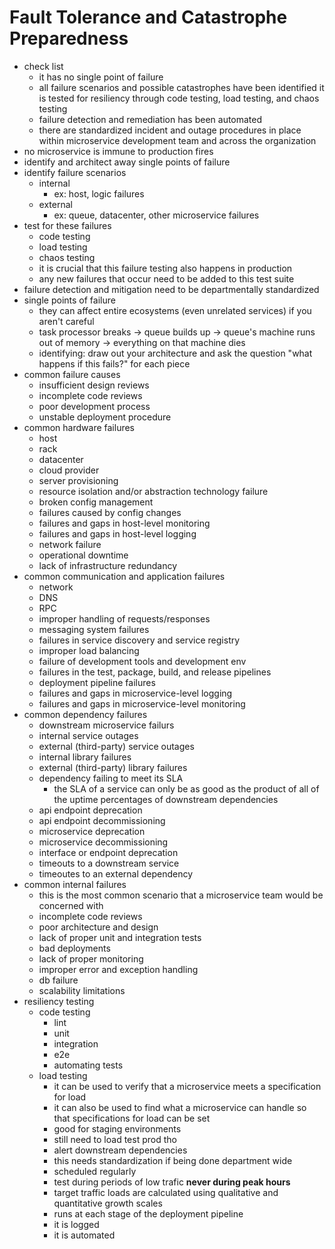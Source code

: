 # Fault Tolerance and Catastrophe Preparedness

- check list
  - it has no single point of failure
  - all failure scenarios and possible catastrophes have been identified
  it is tested for resiliency through code testing, load testing, and chaos testing
  - failure detection and remediation has been automated
  - there are standardized incident and outage procedures in place within microservice development team and across the organization
- no microservice is immune to production fires
- identify and architect away single points of failure
- identify failure scenarios
  - internal
    - ex: host, logic failures
  - external
    - ex: queue, datacenter, other microservice failures
- test for these failures
  - code testing
  - load testing
  - chaos testing
  - it is crucial that this failure testing also happens in production
  - any new failures that occur need to be added to this test suite
- failure detection and mitigation need to be departmentally standardized
- single points of failure
  - they can affect entire ecosystems (even unrelated services) if you aren't careful
  - task processor breaks -> queue builds up -> queue's machine runs out of memory -> everything on that machine dies
  - identifying: draw out your architecture and ask the question "what happens if this fails?" for each piece
- common failure causes
  - insufficient design reviews
  - incomplete code reviews
  - poor development process
  - unstable deployment procedure
- common hardware failures
  - host
  - rack
  - datacenter
  - cloud provider
  - server provisioning
  - resource isolation and/or abstraction technology failure
  - broken config management
  - failures caused by config changes
  - failures and gaps in host-level monitoring
  - failures and gaps in host-level logging
  - network failure
  - operational downtime
  - lack of infrastructure redundancy
- common communication and application failures
  - network
  - DNS
  - RPC
  - improper handling of requests/responses
  - messaging system failures
  - failures in service discovery and service registry
  - improper load balancing
  - failure of development tools and development env
  - failures in the test, package, build, and release pipelines
  - deployment pipeline failures
  - failures and gaps in microservice-level logging
  - failures and gaps in microservice-level monitoring
- common dependency failures
  - downstream microservice failurs
  - internal service outages
  - external (third-party) service outages
  - internal library failures
  - external (third-party) library failures
  - dependency failing to meet its SLA
    - the SLA of a service can only be as good as the product of all of the uptime percentages of downstream dependencies
  - api endpoint deprecation
  - api endpoint decommissioning
  - microservice deprecation
  - microservice decommissioning
  - interface or endpoint deprecation
  - timeouts to a downstream service
  - timeoutes to an external dependency
- common internal failures
  - this is the most common scenario that a microservice team would be concerned with
  - incomplete code reviews
  - poor architecture and design
  - lack of proper unit and integration tests
  - bad deployments
  - lack of proper monitoring
  - improper error and exception handling
  - db failure
  - scalability limitations
- resiliency testing
  - code testing
    - lint
    - unit
    - integration
    - e2e
    - automating tests
  - load testing
    - it can be used to verify that a microservice meets a specification for load
    - it can also be used to find what a microservice can handle so that specifications for load can be set
    - good for staging environments
    - still need to load test prod tho
    - alert downstream dependencies
    - this needs standardization if being done department wide
    - scheduled regularly
    - test during periods of low trafic **never during peak hours**
    - target traffic loads are calculated using qualitative and quantitative growth scales
    - runs at each stage of the deployment pipeline
    - it is logged
    - it is automated
